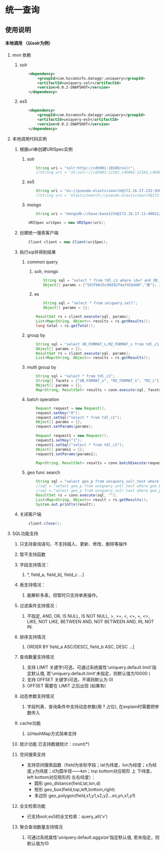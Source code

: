# 统一查询
## 使用说明

#### 本地调用 （以solr为例）
1. mvn 依赖
	1. solr
		~~~xml
			<dependency>
				<groupId>com.hzcominfo.dataggr.uniquery</groupId>
				<artifactId>uniquery-solr</artifactId>
				<version>0.0.2-SNAPSHOT</version>
			</dependency>
		~~~
	
	1. es5
		~~~xml
			<dependency>
				<groupId>com.hzcominfo.dataggr.uniquery</groupId>
				<artifactId>uniquery-es5</artifactId>
				<version>0.0.2-SNAPSHOT</version>
			</dependency>
		~~~

1. 本地调用代码实例
	1. 根据url串创建URISpec实例
		1. solr
			~~~java
				String uri = "solr:http://cdh001:10180/solr";
				//String uri = "zk:solr://cdh001:12181,cdh002:12181,cdh003:12181";
			~~~
		1. es5 
			~~~java
				String uri = "es://pseudo-elasticsearch@172.16.27.232:9300";
				//String uri = "elasticsearch://pseudo-elasticsearch@172.16.27.232:9300";
			~~~
		1. mongo
			~~~java
				String uri = "mongodb://base:base1234@172.16.17.11:40012/basedb";
			~~~	
		~~~java
			URISpec uriSpec = new URISpec(uri);
		~~~
		
	1. 创建统一搜索客户端
		~~~java
			Client client = new Client(uriSpec);
		~~~
		
	1. 执行sql并得到结果
		1. common query
			1. solr, mongo 
				~~~java
					String sql = "select * from tdl_c1 where id=? and XB_FORMAT_s=?";
					Object[] params = {"593fb635c00282f4af41bdd0","男"}; //动态参数
				~~~
			
			1. es
				~~~java
					String sql = "select * from uniquery.sell";
					Object[] params = {};
				~~~
			~~~java
				ResultSet rs = client.execute(sql, params);	
				List<Map<String, Object>> results = rs.getResults();
				long total = rs.getTotal();			
			~~~
		
		1. group by 
			~~~java
				String sql = "select XB_FORMAT_s,MZ_FORMAT_s from tdl_c1 group by XB_FORMAT_s,MZ_FORMAT_s";
				Object[] params = {};
				ResultSet rs = client.execute(sql, params);
				List<Map<String, Object>> results = rs.getResults();			
			~~~
			
		1. multi group by
			~~~java
				String sql = "select * from tdl_c1";
				String[] facets = {"XB_FORMAT_s", "MZ_FORMAT_s", "MZ_i"}; //facet字段 一个数组元素可包含多个facet字段,用  , 隔开
				Object[] params = {};
				Map<String, ResultSet> results = conn.execute(sql, facets, params);	
			~~~
		
		1. batch operation
			~~~java
				Request request = new Request();
				request.setKey("0");
				request.setSql("select * from tdl_c1");
				Object[] params = {};
				request.setParams(params);
				
				Request request1 = new Request();
				request1.setKey("1");
				request1.setSql("select * from tdl_c2");
				Object[] params1 = {};
				request1.setParams(params1);
				
				Map<String, ResultSet> results = conn.batchExecute(request, request1);
			~~~
		1. geo func search
			~~~java
				String sql = "select geo_p from uniquery_solr_test where geo_distance(geo_p,33.00,22.00,5)"; // 圆形
				//sql = "select geo_p from uniquery_solr_test where geo_box(geo_p,44.00,11.00,11.00,44.00)"; // 矩形
				//sql = "select geo_p from uniquery_solr_test where geo_polygon(geo_srpt,-10,30, -40,40, -10,-20,40,0, 40,30, -10,30)"; // 多边形
				ResultSet rs = conn.execute(sql, "");
				List<Map<String, Object>> result = rs.getResults();
				System.out.println(result);
			~~~ 
	
	1. 关闭客户端
		~~~java
			client.close();
		~~~
		
1. SQL功能支持
	1. 只支持查询语句，不支持插入、更新、修改、删除等操作
	
	2. 暂不支持函数
	
	3. 字段支持情况：
	    1. *, field_a, field_b[, field_c ...]
	    
	4. 表支持情况：
	    1. 能解析多表，但暂时只支持单表操作。
	    
	5. 过滤条件支持情况：
	    1. 不指定, AND, OR, IS NULL, IS NOT NULL, >, >=, <, <=, =, <>, LIKE, NOT LIKE, BETWEEN AND, NOT BETWEEN AND, IN, NOT IN.
	    
	6. 排序支持情况
	    1. ORDER BY field_a ASC/DESC[, field_b ASC, DESC ...]
	    
	7. 查询数量支持情况
	    1. 支持 LIMIT 关键字(可选，可通过系统属性'uniquery.default.limit'指定默认值, 若'uniquery.default.limit'未指定，则默认值为10000 )
	    2. 支持 OFFSET 关键字(可选，不填则默认为 0)
	    3. OFFSET 需要在 LIMIT 之后出现 (如果有)
	
	8. 动态参数支持情况
	    1. 字段列表、查询条件中支持动态参数(用 ? 占位), 在explain时需要把参数传入
	
	9. cache功能
	    1. 以HashMap方式简单支持 
	    
	1. 统计功能	
		已支持数据统计：count(*)	
		
	1. 空间搜索支持 
		- 支持空间搜索函数（field为坐标字段；lat为纬度，lon为经度；x为经度,y为纬度；d为圆半径——km；top bottom对应矩形 上 下纬度，left bottom对应矩形的 左右经度）：
			- 圆形  geo_distance(field,lat,lon,d)
			- 矩形  geo_box(field,top,left,bottom,right)
			- 多边形	  geo_polygon(field,x1,y1,x2,y2...xn,yn,x1,y1)
	
	1. 全文检索功能
		- 已支持solr,es5的全文检索：query_all('v')
		
	1. 聚合查询数量支持情况
	    1. 可通过系统属性'uniquery.default.aggsize'指定默认值, 若未指定，则默认值为10 
		